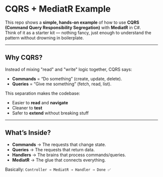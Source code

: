 # CQRS + MediatR Example

This repo shows a **simple, hands-on example** of how to use **CQRS (Command Query Responsibility Segregation)** with **MediatR** in C#.  
Think of it as a starter kit — nothing fancy, just enough to understand the pattern without drowning in boilerplate.

---

## Why CQRS?
Instead of mixing "read" and "write" logic together, CQRS says:
- **Commands** = “Do something” (create, update, delete).
- **Queries** = “Give me something” (fetch, read, list).

This separation makes the codebase:
- Easier to **read** and **navigate**  
- Cleaner to **test**  
- Safer to **extend** without breaking stuff  

---

## What’s Inside?
- **Commands** → The requests that change state.  
- **Queries** → The requests that return data.  
- **Handlers** → The brains that process commands/queries.  
- **MediatR** → The glue that connects everything.  

Basically: `Controller → MediatR → Handler → Done ✅`
